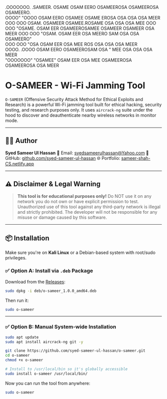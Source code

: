  .OOOOOOO.        .SAMEER.        OSAME OSAM     EERO OSAMEEROSA OSAMEEROSA OSAMEERO.  
OOOO" "OOOO      OSAM  EERO      OSAMEE OSAME   EROSA OSA        OSA        OSA    MEER 
OOO     OOO      OSAM.          OSAMEER OSAMEE.ROSAME OSA        OSA        OSA      MEE 
OOO     OOO       "OSAME.      OSAM EER OSAMEEROSAMEE OSAMEER    OSAMEER    OSA    MEER
OOO     OOO          "OSAM.   OSAM  EER OSA MEERO SAM OSA        OSA        OSAMEERO"  
OOO     OOO            "OSA  OSAM   EER OSA  MEE  ROS OSA        OSA        OSA MEER   
OOOO. .OOOO      OSAM  EERO OSAMEEROSAM OSA   "   MEE OSA        OSA        OSA   MEER  
 "OOOOOOO"        "OSAMEE" OSAM     EER OSA       MEE OSAMEEROSA OSAMEEROSA OSA    MEER 
    

# O-SAMEER - Wi-Fi Jamming Tool

`O-SAMEER` (Offensive Security Attack Method for Ethical Exploits and Research) is a powerful Wi-Fi jamming tool built for ethical hacking, security testing, and research purposes only. It uses `aircrack-ng` suite under the hood to discover and deauthenticate nearby wireless networks in monitor mode.

---

## 👨‍💻 Author

**Syed Sameer Ul Hassan**
📧 Email: [syedsameerulhassan@Yahoo.com](mailto:syedsameerulhassan@Yahoo.com)
🔗 GitHub: [github.com/syed-sameer-ul-hassan](https://github.com/syed-sameer-ul-hassan)
🌐 Portfolio: [sameer-shah-CS.netlify.app](https://sameer-shah-CS.netlify.app)

---

## ⚠️ Disclaimer & Legal Warning

> **This tool is for educational purposes only!**
> Do NOT use it on any network you do not own or have explicit permission to test.
> Unauthorized use of this tool against any third-party network is illegal and strictly prohibited.
> The developer will not be responsible for any misuse or damage caused by this software.

---

## 📦 Installation

Make sure you're on **Kali Linux** or a Debian-based system with root/sudo privileges.

### ✅ Option A: Install via `.deb` Package

Download from the [Releases](https://github.com/syed-sameer-ul-hassan/o-sameer/releases):

```bash
sudo dpkg -i deb/o-sameer_1.0.0_amd64.deb
```

Then run it:

```bash
sudo o-sameer
```

---

### ✅ Option B: Manual System-wide Installation

```bash
sudo apt update
sudo apt install aircrack-ng git -y

git clone https://github.com/syed-sameer-ul-hassan/o-sameer.git
cd o-sameer
chmod +x o-sameer

# Install to /usr/local/bin so it's globally accessible
sudo install o-sameer /usr/local/bin/
```

Now you can run the tool from anywhere:

```bash
sudo o-sameer
```
